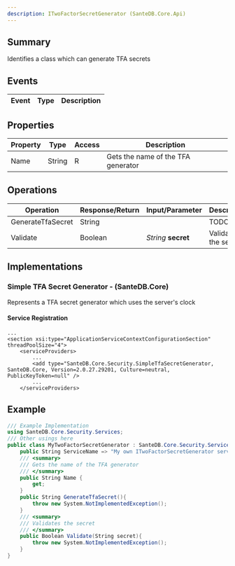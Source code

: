 ```yaml
---
description: ITwoFactorSecretGenerator (SanteDB.Core.Api)
---
```


## Summary
Identifies a class which can generate TFA secrets

## Events

|Event|Type|Description|
|-|-|-|

## Properties

|Property|Type|Access|Description|
|-|-|-|-|
|Name|String|R|Gets the name of the TFA generator|

## Operations

|Operation|Response/Return|Input/Parameter|Description|
|-|-|-|-|
|GenerateTfaSecret|String||TODO|
|Validate|Boolean|*String* **secret**|Validates the secret|

## Implementations


### Simple TFA Secret Generator - (SanteDB.Core)
Represents a TFA secret generator which uses the server's clock

#### Service Registration
```markup
...
<section xsi:type="ApplicationServiceContextConfigurationSection" threadPoolSize="4">
	<serviceProviders>
		...
		<add type="SanteDB.Core.Security.SimpleTfaSecretGenerator, SanteDB.Core, Version=2.0.27.29201, Culture=neutral, PublicKeyToken=null" />
		...
	</serviceProviders>
```
## Example
```csharp
/// Example Implementation
using SanteDB.Core.Security.Services;
/// Other usings here
public class MyTwoFactorSecretGenerator : SanteDB.Core.Security.Services.ITwoFactorSecretGenerator { 
	public String ServiceName => "My own ITwoFactorSecretGenerator service";
	/// <summary>
	/// Gets the name of the TFA generator
	/// </summary>
	public String Name {
		get;
	}
	public String GenerateTfaSecret(){
		throw new System.NotImplementedException();
	}
	/// <summary>
	/// Validates the secret
	/// </summary>
	public Boolean Validate(String secret){
		throw new System.NotImplementedException();
	}
}
```
